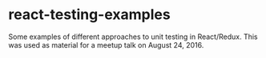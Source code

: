 # react-testing-examples
Some examples of different approaches to unit testing in React/Redux. This was used as material for a meetup talk on August 24, 2016.

